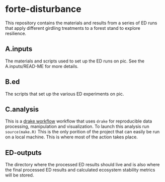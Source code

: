 # forte-disturbance

This repository contains the materials and results from a series of ED runs that apply different girdling treatments to a forest stand to explore resilience. 

## A.inputs 

The materials and scripts used to set up the ED runs on pic. See the A.inputs/READ-ME for more details. 

## B.ed 

The scripts that set up the various ED experiments on pic. 

## C.analysis 

This is a [drake workflow](https://github.com/ropensci/drake) workflow that uses `drake` for reproducible data processing, manipulation and visualization. To launch this analysis run `source(make.R)` This is the only porition of the project that can easily be run on a local machine. This is where most of the action takes place. 

## ED-outputs

The directory where the processed ED results should live and is also where the final processed ED results and 
calculated ecosystem stability metrics will be stored. 

